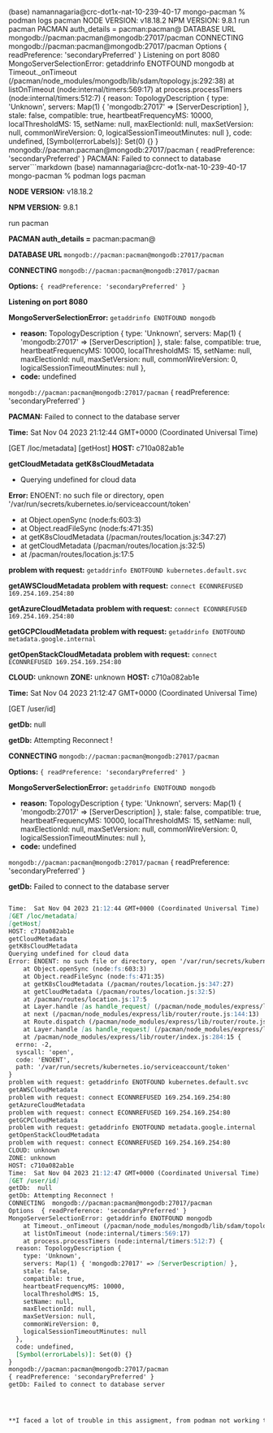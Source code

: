 (base) namannagaria@crc-dot1x-nat-10-239-40-17 mongo-pacman % podman logs pacman
NODE VERSION:
v18.18.2
NPM  VERSION:
9.8.1
run pacman
PACMAN auth_details =  pacman:pacman@
DATABASE URL  mongodb://pacman:pacman@mongodb:27017/pacman
CONNECTING  mongodb://pacman:pacman@mongodb:27017/pacman
Options  { readPreference: 'secondaryPreferred' }
Listening on port 8080
MongoServerSelectionError: getaddrinfo ENOTFOUND mongodb
    at Timeout._onTimeout (/pacman/node_modules/mongodb/lib/sdam/topology.js:292:38)
    at listOnTimeout (node:internal/timers:569:17)
    at process.processTimers (node:internal/timers:512:7) {
  reason: TopologyDescription {
    type: 'Unknown',
    servers: Map(1) { 'mongodb:27017' => [ServerDescription] },
    stale: false,
    compatible: true,
    heartbeatFrequencyMS: 10000,
    localThresholdMS: 15,
    setName: null,
    maxElectionId: null,
    maxSetVersion: null,
    commonWireVersion: 0,
    logicalSessionTimeoutMinutes: null
  },
  code: undefined,
  [Symbol(errorLabels)]: Set(0) {}
}
mongodb://pacman:pacman@mongodb:27017/pacman
{ readPreference: 'secondaryPreferred' }
PACMAN: Failed to connect to database server```markdown
(base) namannagaria@crc-dot1x-nat-10-239-40-17 mongo-pacman % podman logs pacman

**NODE VERSION:**
v18.18.2

**NPM VERSION:**
9.8.1

run pacman

**PACMAN auth_details =**  pacman:pacman@

**DATABASE URL**  `mongodb://pacman:pacman@mongodb:27017/pacman`

**CONNECTING**  `mongodb://pacman:pacman@mongodb:27017/pacman`

**Options:**  `{ readPreference: 'secondaryPreferred' }`

**Listening on port 8080**

**MongoServerSelectionError:** `getaddrinfo ENOTFOUND mongodb`
   - **reason:** TopologyDescription {
      type: 'Unknown',
      servers: Map(1) { 'mongodb:27017' => [ServerDescription] },
      stale: false,
      compatible: true,
      heartbeatFrequencyMS: 10000,
      localThresholdMS: 15,
      setName: null,
      maxElectionId: null,
      maxSetVersion: null,
      commonWireVersion: 0,
      logicalSessionTimeoutMinutes: null
   },
   - **code:** undefined

`mongodb://pacman:pacman@mongodb:27017/pacman`
{ readPreference: 'secondaryPreferred' }

**PACMAN:** Failed to connect to the database server

**Time:** Sat Nov 04 2023 21:12:44 GMT+0000 (Coordinated Universal Time)

[GET /loc/metadata]
[getHost]
**HOST:** c710a082ab1e

**getCloudMetadata**
**getK8sCloudMetadata**
   - Querying undefined for cloud data

**Error:** ENOENT: no such file or directory, open '/var/run/secrets/kubernetes.io/serviceaccount/token'
   - at Object.openSync (node:fs:603:3)
   - at Object.readFileSync (node:fs:471:35)
   - at getK8sCloudMetadata (/pacman/routes/location.js:347:27)
   - at getCloudMetadata (/pacman/routes/location.js:32:5)
   - at /pacman/routes/location.js:17:5

**problem with request:** `getaddrinfo ENOTFOUND kubernetes.default.svc`

**getAWSCloudMetadata**
**problem with request:** `connect ECONNREFUSED 169.254.169.254:80`

**getAzureCloudMetadata**
**problem with request:** `connect ECONNREFUSED 169.254.169.254:80`

**getGCPCloudMetadata**
**problem with request:** `getaddrinfo ENOTFOUND metadata.google.internal`

**getOpenStackCloudMetadata**
**problem with request:** `connect ECONNREFUSED 169.254.169.254:80`

**CLOUD:** unknown
**ZONE:** unknown
**HOST:** c710a082ab1e

**Time:** Sat Nov 04 2023 21:12:47 GMT+0000 (Coordinated Universal Time)

[GET /user/id]

**getDb:**  null

**getDb:** Attempting Reconnect !

**CONNECTING**  `mongodb://pacman:pacman@mongodb:27017/pacman`

**Options:**  `{ readPreference: 'secondaryPreferred' }`

**MongoServerSelectionError:** `getaddrinfo ENOTFOUND mongodb`
   - **reason:** TopologyDescription {
      type: 'Unknown',
      servers: Map(1) { 'mongodb:27017' => [ServerDescription] },
      stale: false,
      compatible: true,
      heartbeatFrequencyMS: 10000,
      localThresholdMS: 15,
      setName: null,
      maxElectionId: null,
      maxSetVersion: null,
      commonWireVersion: 0,
      logicalSessionTimeoutMinutes: null
   },
   - **code:** undefined

`mongodb://pacman:pacman@mongodb:27017/pacman`
{ readPreference: 'secondaryPreferred' }

**getDb:** Failed to connect to the database server
```markdown

Time:  Sat Nov 04 2023 21:12:44 GMT+0000 (Coordinated Universal Time)
[GET /loc/metadata]
[getHost]
HOST: c710a082ab1e
getCloudMetadata
getK8sCloudMetadata
Querying undefined for cloud data
Error: ENOENT: no such file or directory, open '/var/run/secrets/kubernetes.io/serviceaccount/token'
    at Object.openSync (node:fs:603:3)
    at Object.readFileSync (node:fs:471:35)
    at getK8sCloudMetadata (/pacman/routes/location.js:347:27)
    at getCloudMetadata (/pacman/routes/location.js:32:5)
    at /pacman/routes/location.js:17:5
    at Layer.handle [as handle_request] (/pacman/node_modules/express/lib/router/layer.js:95:5)
    at next (/pacman/node_modules/express/lib/router/route.js:144:13)
    at Route.dispatch (/pacman/node_modules/express/lib/router/route.js:114:3)
    at Layer.handle [as handle_request] (/pacman/node_modules/express/lib/router/layer.js:95:5)
    at /pacman/node_modules/express/lib/router/index.js:284:15 {
  errno: -2,
  syscall: 'open',
  code: 'ENOENT',
  path: '/var/run/secrets/kubernetes.io/serviceaccount/token'
}
problem with request: getaddrinfo ENOTFOUND kubernetes.default.svc
getAWSCloudMetadata
problem with request: connect ECONNREFUSED 169.254.169.254:80
getAzureCloudMetadata
problem with request: connect ECONNREFUSED 169.254.169.254:80
getGCPCloudMetadata
problem with request: getaddrinfo ENOTFOUND metadata.google.internal
getOpenStackCloudMetadata
problem with request: connect ECONNREFUSED 169.254.169.254:80
CLOUD: unknown
ZONE: unknown
HOST: c710a082ab1e
Time:  Sat Nov 04 2023 21:12:47 GMT+0000 (Coordinated Universal Time)
[GET /user/id]
getDb:  null
getDb: Attempting Reconnect !
CONNECTING  mongodb://pacman:pacman@mongodb:27017/pacman
Options  { readPreference: 'secondaryPreferred' }
MongoServerSelectionError: getaddrinfo ENOTFOUND mongodb
    at Timeout._onTimeout (/pacman/node_modules/mongodb/lib/sdam/topology.js:292:38)
    at listOnTimeout (node:internal/timers:569:17)
    at process.processTimers (node:internal/timers:512:7) {
  reason: TopologyDescription {
    type: 'Unknown',
    servers: Map(1) { 'mongodb:27017' => [ServerDescription] },
    stale: false,
    compatible: true,
    heartbeatFrequencyMS: 10000,
    localThresholdMS: 15,
    setName: null,
    maxElectionId: null,
    maxSetVersion: null,
    commonWireVersion: 0,
    logicalSessionTimeoutMinutes: null
  },
  code: undefined,
  [Symbol(errorLabels)]: Set(0) {}
}
mongodb://pacman:pacman@mongodb:27017/pacman
{ readPreference: 'secondaryPreferred' }
getDb: Failed to connect to database server




**I faced a lot of trouble in this assigment, from podman not working to reinstalling macOS. I know i am late for this assigment but I tried to add markdown to this for extra credit.**

